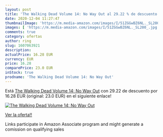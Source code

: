 ```yaml
---
layout: post
title: 'The Walking Dead Volume 14: No Way Out al 29.22 % de descuento'
date: 2020-12-04 11:27:47
thumbnailImage: 'https://m.media-amazon.com/images/I/51ZGGwBZ6NL._SL200_.jpg'
images: [ 'https://m.media-amazon.com/images/I/51ZGGwBZ6NL._SL200_.jpg' ]
comments: true
category: ofertas
author: ring
slug: 1607063921
description:
actualPrice: 16.28 EUR
currency: EUR
price: 16.28
comparePrice: 23.0 EUR
inStock: true
prodname: 'The Walking Dead Volume 14: No Way Out'
---
```


Está [The Walking Dead Volume 14: No Way Out](https://www.amazon.es/dp/1607063921/?tag=tolees-21) con 29.22 de descuento por 16.28 EUR (original: 23.0 EUR) en el siguiente enlace!

[![The Walking Dead Volume 14: No Way Out](https://m.media-amazon.com/images/I/51ZGGwBZ6NL._SL200_.jpg)](https://www.amazon.es/dp/1607063921/?tag=tolees-21)

[Ver la oferta!!](https://www.amazon.es/dp/1607063921/?tag=tolees-21)

Links participate in Amazon Associate program and might generate a comission on qualifying sales



